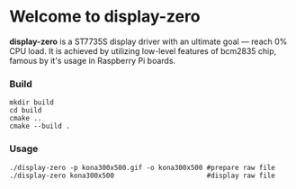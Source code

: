 # Welcome to display-zero

**display-zero** is a ST7735S display driver with an ultimate goal — reach 0% CPU load. It is achieved by utilizing low-level features of bcm2835 chip, famous by it's usage in Raspberry Pi boards.

### Build
```
mkdir build
cd build
cmake ..
cmake --build .
```

### Usage
```
./display-zero -p kona300x500.gif -o kona300x500 #prepare raw file
./display-zero kona300x500                       #display raw file
```
